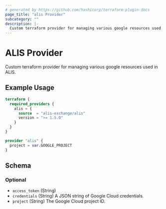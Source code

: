 ```yaml
---
# generated by https://github.com/hashicorp/terraform-plugin-docs
page_title: "alis Provider"
subcategory: ""
description: |-
  Custom terraform provider for managing various google resources used in ALIS.
---
```


# ALIS Provider

Custom terraform provider for managing various google resources used in ALIS.



## Example Usage

```terraform
terraform {
  required_providers {
    alis = {
      source  = "alis-exchange/alis"
      version = ">= 1.5.0"
    }
  }
}

provider "alis" {
  project = var.GOOGLE_PROJECT
}
```



<!-- schema generated by tfplugindocs -->
## Schema

### Optional

- `access_token` (String)
- `credentials` (String) A JSON string of Google Cloud credentials.
- `project` (String) The Google Cloud project ID.